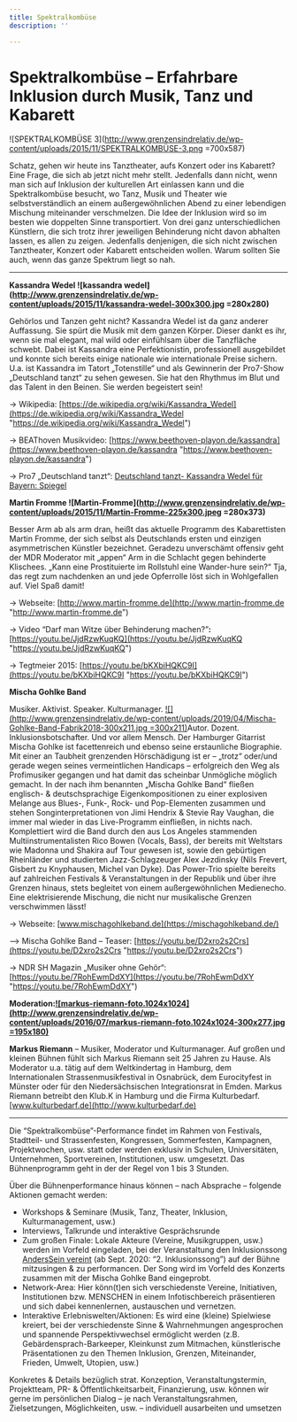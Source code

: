 ```yaml
---
title: Spektralkombüse
description: ''

---
```

# Spektralkombüse – Erfahrbare Inklusion durch Musik, Tanz und Kabarett

![SPEKTRALKOMBÜSE 3](http://www.grenzensindrelativ.de/wp-content/uploads/2015/11/SPEKTRALKOMBÜSE-3.png =700x587)

Schatz, gehen wir heute ins Tanztheater, aufs Konzert oder ins Kabarett? Eine Frage, die sich ab jetzt nicht mehr stellt. Jedenfalls dann nicht, wenn man sich auf Inklusion der kulturellen Art einlassen kann und die Spektralkombüse besucht, wo Tanz, Musik und Theater wie selbstverständlich an einem außergewöhnlichen Abend zu einer lebendigen Mischung miteinander verschmelzen. Die Idee der Inklusion wird so im besten wie doppelten Sinne transportiert. Von drei ganz unterschiedlichen Künstlern, die sich trotz ihrer jeweiligen Behinderung nicht davon abhalten lassen, es allen zu zeigen. Jedenfalls denjenigen, die sich nicht zwischen Tanztheater, Konzert oder Kabarett entscheiden wollen. Warum sollten Sie auch, wenn das ganze Spektrum liegt so nah.

***

**Kassandra Wedel ![kassandra wedel](http://www.grenzensindrelativ.de/wp-content/uploads/2015/11/kassandra-wedel-300x300.jpg =280x280)**

Gehörlos und Tanzen geht nicht? Kassandra Wedel ist da ganz anderer Auffassung. Sie spürt die Musik mit dem ganzen Körper. Dieser dankt es ihr, wenn sie mal elegant, mal wild oder einfühlsam über die Tanzfläche schwebt. Dabei ist Kassandra eine Perfektionistin, professionell ausgebildet und konnte sich bereits einige nationale wie internationale Preise sichern. U.a. ist Kassandra im Tatort „Totenstille“ und als Gewinnerin der Pro7-Show „Deutschland tanzt“ zu sehen gewesen. Sie hat den Rhythmus im Blut und das Talent in den Beinen. Sie werden begeistert sein!

→ Wikipedia: [https://de.wikipedia.org/wiki/Kassandra_Wedel](https://de.wikipedia.org/wiki/Kassandra_Wedel "https://de.wikipedia.org/wiki/Kassandra_Wedel")

→ BEAThoven Musikvideo: [https://www.beethoven-playon.de/kassandra](https://www.beethoven-playon.de/kassandra "https://www.beethoven-playon.de/kassandra")

→ Pro7 „Deutschland tanzt“: [Deutschland tanzt- Kassandra Wedel für Bayern: Spiegel](http://www.prosieben.de/tv/deutschland-tanzt/video/12-kassandra-wedel-fuer-bayern-spiegel-clip)

**Martin Fromme ![Martin-Fromme](http://www.grenzensindrelativ.de/wp-content/uploads/2015/11/Martin-Fromme-225x300.jpeg =280x373)**

Besser Arm ab als arm dran, heißt das aktuelle Programm des Kabarettisten Martin Fromme, der sich selbst als Deutschlands ersten und einzigen asymmetrischen Künstler bezeichnet. Geradezu unverschämt offensiv geht der MDR Moderator mit „appen“ Arm in die Schlacht gegen behinderte Klischees. „Kann eine Prostituierte im Rollstuhl eine Wander-hure sein?“ Tja, das regt zum nachdenken an und jede Opferrolle löst sich in Wohlgefallen auf. Viel Spaß damit!

→ Webseite: [http://www.martin-fromme.de](http://www.martin-fromme.de "http://www.martin-fromme.de")

→ Video “Darf man Witze über Behinderung machen?”**:** [https://youtu.be/JjdRzwKuqKQ](https://youtu.be/JjdRzwKuqKQ "https://youtu.be/JjdRzwKuqKQ")

→ Tegtmeier 2015: [https://youtu.be/bKXbiHQKC9I](https://youtu.be/bKXbiHQKC9I "https://youtu.be/bKXbiHQKC9I")

**Mischa Gohlke Band**

Musiker. Aktivist. Speaker. Kulturmanager. [![](http://www.grenzensindrelativ.de/wp-content/uploads/2019/04/Mischa-Gohlke-Band-Fabrik2018-300x211.jpg =300x211)](http://www.grenzensindrelativ.de/wp-content/uploads/2019/04/Mischa-Gohlke-Band-Fabrik2018.jpg)Autor. Dozent. Inklusionsbotschafter. Und vor allem Mensch. Der Hamburger Gitarrist Mischa Gohlke ist facettenreich und ebenso seine erstaunliche Biographie. Mit einer an Taubheit grenzenden Hörschädigung ist er – „trotz“ oder/und gerade wegen seines vermeintlichen Handicaps – erfolgreich den Weg als Profimusiker gegangen und hat damit das scheinbar Unmögliche möglich gemacht. In der nach ihm benannten „Mischa Gohlke Band“ fließen englisch- & deutschsprachige Eigenkompositionen zu einer explosiven Melange aus Blues-, Funk-, Rock- und Pop-Elementen zusammen und stehen Songinterpretationen von Jimi Hendrix & Stevie Ray Vaughan, die immer mal wieder in das Live-Programm einfließen, in nichts nach. Komplettiert wird die Band durch den aus Los Angeles stammenden Multiinstrumentalisten Rico Bowen (Vocals, Bass), der bereits mit Weltstars wie Madonna und Shakira auf Tour gewesen ist, sowie den gebürtigen Rheinländer und studierten Jazz-Schlagzeuger Alex Jezdinsky (Nils Frevert, Gisbert zu Knyphausen, Michel van Dyke). Das Power-Trio spielte bereits auf zahlreichen Festivals & Veranstaltungen in der Republik und über ihre Grenzen hinaus, stets begleitet von einem außergewöhnlichen Medienecho. Eine elektrisierende Mischung, die nicht nur musikalische Grenzen verschwimmen lässt!

→ Webseite: [www.mischagohlkeband.de](https://mischagohlkeband.de/)

–> Mischa Gohlke Band – Teaser: [https://youtu.be/D2xro2s2Crs](https://youtu.be/D2xro2s2Crs "https://youtu.be/D2xro2s2Crs")

→ NDR SH Magazin „Musiker ohne Gehör“: [https://youtu.be/7RohEwmDdXY](https://youtu.be/7RohEwmDdXY "https://youtu.be/7RohEwmDdXY")

**Moderation:**[**![markus-riemann-foto.1024x1024](http://www.grenzensindrelativ.de/wp-content/uploads/2016/07/markus-riemann-foto.1024x1024-300x277.jpg =195x180)**](http://www.grenzensindrelativ.de/wp-content/uploads/2016/07/markus-riemann-foto.1024x1024.jpg)

**Markus Riemann** – Musiker, Moderator und Kulturmanager. Auf großen und kleinen Bühnen fühlt sich Markus Riemann seit 25 Jahren zu Hause. Als Moderator u.a. tätig auf dem Weltkindertag in Hamburg, dem Internationalen Strassenmusikfestival in Osnabrück, dem Eurocityfest in Münster oder für den Niedersächsischen Integrationsrat in Emden. Markus Riemann betreibt den Klub.K in Hamburg und die Firma Kulturbedarf. [www.kulturbedarf.de](http://www.kulturbedarf.de)

***

Die “Spektralkombüse”-Performance findet im Rahmen von Festivals, Stadtteil- und Strassenfesten, Kongressen, Sommerfesten, Kampagnen, Projektwochen, usw. statt oder werden exklusiv in Schulen, Universitäten, Unternehmen, Sportvereinen, Institutionen, usw. umgesetzt. Das Bühnenprogramm geht in der der Regel von 1 bis 3 Stunden.

Über die Bühnenperformance hinaus können – nach Absprache – folgende Aktionen gemacht werden:

* Workshops & Seminare (Musik, Tanz, Theater, Inklusion, Kulturmanagement, usw.)
* Interviews, Talkrunde und interaktive Gesprächsrunde
* Zum großen Finale: Lokale Akteure (Vereine, Musikgruppen, usw.) werden im Vorfeld eingeladen, bei der Veranstaltung den Inklusionssong[ AndersSein vereint](http://www.grenzensindrelativ.de/anderssein-vereint-2/inklusionssong-fuer-deutschland.html) (ab Sept. 2020: “2. Inklusionssong”) auf der Bühne mitzusingen & zu performancen. Der Song wird im Vorfeld des Konzerts zusammen mit der Mischa Gohlke Band eingeprobt.
* Network-Area: Hier könn(t)en sich verschiedenste Vereine, Initiativen, Institutionen bzw. MENSCHEN in einem Infotischbereich präsentieren und sich dabei kennenlernen, austauschen und vernetzen.
* Interaktive Erlebniswelten/Aktionen: Es wird eine (kleine) Spielwiese kreiert, bei der verschiedenste Sinne & Wahrnehmungen angesprochen und spannende Perspektivwechsel ermöglicht werden (z.B. Gebärdensprach-Barkeeper, Kleinkunst zum Mitmachen, künstlerische Präsentationen zu den Themen Inklusion, Grenzen, Miteinander, Frieden, Umwelt, Utopien, usw.)

Konkretes & Details bezüglich strat. Konzeption, Veranstaltungstermin, Projektteam, PR- & Öffentlichkeitsarbeit, Finanzierung, usw. können wir gerne im persönlichen Dialog – je nach Veranstaltungsrahmen, Zielsetzungen, Möglichkeiten, usw. – individuell ausarbeiten und umsetzen